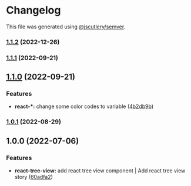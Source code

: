 # Changelog

This file was generated using [@jscutlery/semver](https://github.com/jscutlery/semver).

### [1.1.2](https://gitlab.migoinc.com/migotv/paintbox/compare/react-tree-view@1.1.1...react-tree-view@1.1.2) (2022-12-26)

### [1.1.1](https://gitlab.migoinc.com/migotv/paintbox/compare/react-tree-view@1.1.0...react-tree-view@1.1.1) (2022-09-21)

## [1.1.0](https://gitlab.migoinc.com/migotv/paintbox/compare/react-tree-view@1.0.1...react-tree-view@1.1.0) (2022-09-21)


### Features

* **react-*:** change some  color codes to variable ([4b2db9b](https://gitlab.migoinc.com/migotv/paintbox/commit/4b2db9b5c4f15ccb3b8e7261489126c3cf8b3d69))

### [1.0.1](https://gitlab.migoinc.com/migotv/paintbox/compare/react-tree-view@1.0.0...react-tree-view@1.0.1) (2022-08-29)

## 1.0.0 (2022-07-06)


### Features

* **react-tree-view:** add react tree view component | Add react tree view story ([60adfa2](https://gitlab.migoinc.com/migotv/paintbox/commit/60adfa25e74c819bf763f4561704198f7bd03859))
